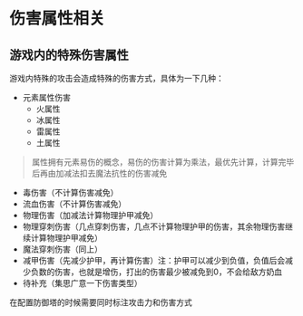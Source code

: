 
# 伤害属性相关

## 游戏内的特殊伤害属性

游戏内特殊的攻击会造成特殊的伤害方式，具体为一下几种：

- 元素属性伤害
  - 火属性
  - 冰属性
  - 雷属性
  - 土属性

> 属性拥有元素易伤的概念，易伤的伤害计算为乘法，最优先计算，计算完毕后再由加减法扣去魔法抗性的伤害减免

- 毒伤害（不计算伤害减免）
- 流血伤害（不计算伤害减免）
- 物理伤害（加减法计算物理护甲减免）
- 物理穿刺伤害（几点穿刺伤害，几点不计算物理护甲的伤害，其余物理伤害继续计算物理护甲减免）
- 魔法穿刺伤害（同上）
- 减甲伤害（先减少护甲，再计算伤害）注：护甲可以减少到负值，负值后会减少负数的伤害，也就是增伤，打出的伤害最少被减免到0，不会给敌方奶血
- 待补充（集思广意一下伤害类型）

在配置防御塔的时候需要同时标注攻击力和伤害方式
